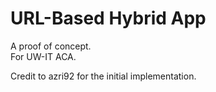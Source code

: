 # URL-Based Hybrid App

A proof of concept.  
For UW-IT ACA.

Credit to azri92 for the initial implementation.
